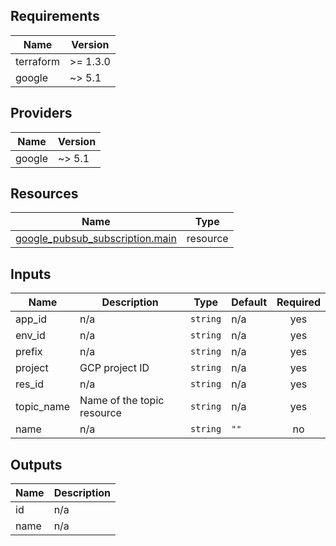 <!-- BEGIN_TF_DOCS -->
## Requirements

| Name | Version |
|------|---------|
| terraform | >= 1.3.0 |
| google | ~> 5.1 |

## Providers

| Name | Version |
|------|---------|
| google | ~> 5.1 |

## Resources

| Name | Type |
|------|------|
| [google_pubsub_subscription.main](https://registry.terraform.io/providers/hashicorp/google/latest/docs/resources/pubsub_subscription) | resource |

## Inputs

| Name | Description | Type | Default | Required |
|------|-------------|------|---------|:--------:|
| app\_id | n/a | `string` | n/a | yes |
| env\_id | n/a | `string` | n/a | yes |
| prefix | n/a | `string` | n/a | yes |
| project | GCP project ID | `string` | n/a | yes |
| res\_id | n/a | `string` | n/a | yes |
| topic\_name | Name of the topic resource | `string` | n/a | yes |
| name | n/a | `string` | `""` | no |

## Outputs

| Name | Description |
|------|-------------|
| id | n/a |
| name | n/a |
<!-- END_TF_DOCS -->